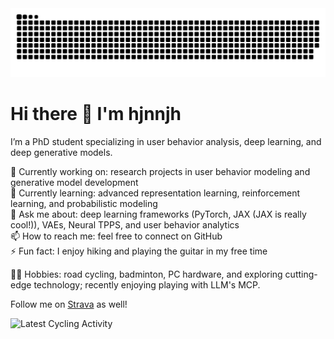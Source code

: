 <picture>
  <source media="(prefers-color-scheme: dark)" srcset="https://raw.githubusercontent.com/hjnnjh/hjnnjh/output/github-contribution-grid-snake-dark.svg" />
  <source media="(prefers-color-scheme: light)" srcset="https://raw.githubusercontent.com/hjnnjh/hjnnjh/output/github-contribution-grid-snake.svg" />
  <img alt="github-snake" src="https://raw.githubusercontent.com/hjnnjh/hjnnjh/output/github-contribution-grid-snake.svg" />
</picture>

# Hi there 👋 I'm hjnnjh

I’m a PhD student specializing in user behavior analysis, deep learning, and deep generative models.  

🔭 Currently working on: research projects in user behavior modeling and generative model development  
🌱 Currently learning: advanced representation learning, reinforcement learning, and probabilistic modeling  
💬 Ask me about: deep learning frameworks (PyTorch, JAX (JAX is really cool!)), VAEs, Neural TPPS, and user behavior analytics  
📫 How to reach me: feel free to connect on GitHub  
⚡ Fun fact: I enjoy hiking and playing the guitar in my free time  

🚴‍♂️ Hobbies: road cycling, badminton, PC hardware, and exploring cutting-edge technology; recently enjoying playing with LLM's MCP.  

Follow me on [Strava](https://strava.app.link/o1qJHdlBkTb) as well!

![Latest Cycling Activity](https://gitee.com/zephyrushjnnjh/image-repo/raw/master/img/202505131556844.jpeg)
